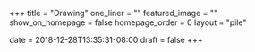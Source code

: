 +++
title = "Drawing"
one_liner = ""
featured_image = ""
show_on_homepage = false
homepage_order = 0
layout = "pile"

date = 2018-12-28T13:35:31-08:00
draft = false
+++
